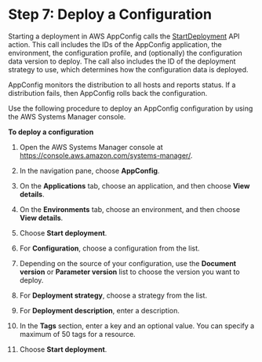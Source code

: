 # Step 7: Deploy a Configuration<a name="appconfig-deploying"></a>

Starting a deployment in AWS AppConfig calls the [StartDeployment](http://docs.aws.amazon.com/appconfig/2019-10-09/APIReference/API_StartDeployment.html) API action\. This call includes the IDs of the AppConfig application, the environment, the configuration profile, and \(optionally\) the configuration data version to deploy\. The call also includes the ID of the deployment strategy to use, which determines how the configuration data is deployed\.

AppConfig monitors the distribution to all hosts and reports status\. If a distribution fails, then AppConfig rolls back the configuration\.

Use the following procedure to deploy an AppConfig configuration by using the AWS Systems Manager console\.

**To deploy a configuration**

1. Open the AWS Systems Manager console at [https://console\.aws\.amazon\.com/systems\-manager/](https://console.aws.amazon.com/systems-manager/)\.

1. In the navigation pane, choose **AppConfig**\.

1. On the **Applications** tab, choose an application, and then choose **View details**\.

1. On the **Environments** tab, choose an environment, and then choose **View details**\.

1. Choose **Start deployment**\.

1. For **Configuration**, choose a configuration from the list\.

1. Depending on the source of your configuration, use the **Document version** or **Parameter version** list to choose the version you want to deploy\. 

1. For **Deployment strategy**, choose a strategy from the list\. 

1. For **Deployment description**, enter a description\. 

1. In the **Tags** section, enter a key and an optional value\. You can specify a maximum of 50 tags for a resource\. 

1. Choose **Start deployment**\.